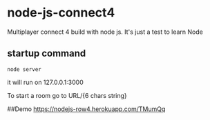 # node-js-connect4
Multiplayer connect 4 build with node js. It's just a test to learn Node

## startup command
```
node server
```

it will run on 127.0.0.1:3000

To start a room go to URL/{6 chars string}

##Demo
https://nodejs-row4.herokuapp.com/TMumQq